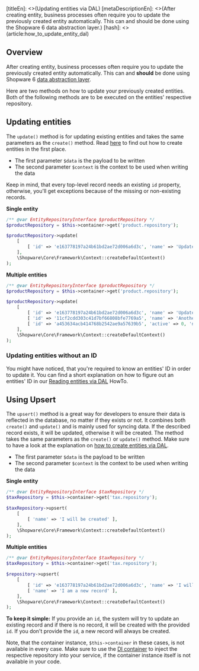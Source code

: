 [titleEn]: <>(Updating entities via DAL)
[metaDescriptionEn]: <>(After creating entity, business processes often require you to update the previously created entity automatically. This can and should be done using the Shopware 6 data abstraction layer.)
[hash]: <>(article:how_to_update_entity_dal)

## Overview

After creating entity, business processes often require you to update the previously created entity automatically.
This can and **should** be done using Shopware 6 [data abstraction layer](./../60-references-internals/10-core/130-dal.md).

Here are two methods on how to update your previously created entities.
Both of the following methods are to be executed on the entities' respective repository.

## Updating entities

The `update()` method is for updating existing entities and takes the same parameters as the `create()` method.
Read [here](./130-creating-entities-dal.md) to find out how to create entities in the first place.

- The first parameter `$data` is the payload to be written
- The second parameter `$context` is the context to be used when writing the data

Keep in mind, that every top-level record needs an existing `id` property, otherwise, you'll get exceptions because of the missing or non-existing records.

**Single entity**

```php
/** @var EntityRepositoryInterface $productRepository */
$productRepository = $this->container->get('product.repository');

$productRepository->update(
    [
        [ 'id' => 'e163778197a24b61bd2ae72d006a6d3c', 'name' => 'Updated name' ],
    ],
    \Shopware\Core\Framework\Context::createDefaultContext()
);
```

**Multiple entities**

```php
/** @var EntityRepositoryInterface $productRepository */
$productRepository = $this->container->get('product.repository');

$productRepository->update(
    [
        [ 'id' => 'e163778197a24b61bd2ae72d006a6d3c', 'name' => 'Updated name' ],
        [ 'id' => '11cf2cdd303c41d7bf66808bfe7769a5', 'name' => 'Another updated name' ],
        [ 'id' => 'a453634acb414768b2542ae9a57639b5', 'active' => 0, 'name' => 'Inactive product' ],
    ],
    \Shopware\Core\Framework\Context::createDefaultContext()
);
```

### Updating entities without an ID

You might have noticed, that you're required to know an entities' ID in order to update it.
You can find a short explanation on how to figure out an entities' ID in our [Reading entities via DAL](./140-reading-entities-dal.md) HowTo.

## Using Upsert

The `upsert()` method is a great way for developers to ensure their data is reflected in the database,
no matter if they exists or not. It combines both `create()` and `update()` and is mainly used for syncing data.
If the described record exists, it will be updated, otherwise it will be created.
The method takes the same parameters as the `create()` or `update()` method.
Make sure to have a look at the explanation on [how to create entities via DAL](./130-creating-entities-dal.md).

- The first parameter `$data` is the payload to be written
- The second parameter `$context` is the context to be used when writing the data

**Single entity**

```php
/** @var EntityRepositoryInterface $taxRepository */
$taxRepository = $this->container->get('tax.repository');

$taxRepository->upsert(
    [
        [ 'name' => 'I will be created' ],
    ],
    \Shopware\Core\Framework\Context::createDefaultContext()
);
```

**Multiple entities**

```php
/** @var EntityRepositoryInterface $taxRepository */
$taxRepository = $this->container->get('tax.repository');

$repository->upsert(
    [
        [ 'id' => 'e163778197a24b61bd2ae72d006a6d3c', 'name' => 'I will have an updated name' ],
        [ 'name' => 'I am a new record' ],
    ],
    \Shopware\Core\Framework\Context::createDefaultContext()
);
```

**To keep it simple:** If you provide an `id`, the system will try to update an existing record and if there is no
 record, it will be created with the provided `id`.
 If you don't provide the `id`, a new record will always be created.
 
 Note, that the container instance, `$this->container` in these cases, is not available in every case.
 Make sure to use the [DI container](https://symfony.com/doc/current/service_container.html) to inject the respective repository
 into your service, if the container instance itself is not available in your code.
